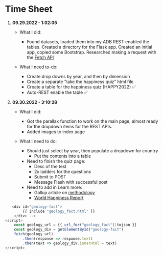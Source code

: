 # Time Sheet

1. **09.29.2022 - 1:02:05**
    * What I did:
        * Found datasets, loaded them into my ADB REST-enabled the tables. Created a directory for the Flask app. Created an initial app, copied some Bootstrap. Researched making a request with the [Fetch API](https://flask.palletsprojects.com/en/2.2.x/patterns/javascript/#making-a-request-with-fetch)

    * What I need to-do:
        * Create drop downs by year, and then by dimension
        * Create a separate "take the happiness quiz" html file
        * Create a table for the happiness quiz (HAPPY2022) ✅
        * Auto-REST enable the table ✅

2. **09.30.2022 - 3:10:28**
    * What I did:
        * Got the parallax function to work on the main page, almost ready for the dropdown items for the REST APIs.
        * Added images to index page

    * What I need to do:
        * Should just select by year, then populate a dropdown for country
            * Put the contents into a table
        * Need to finish the quiz page:
            * Desc of the test
            * 2x ladders for the questions
            * Submit to POST
            * Message Flash with successful post
        * Need to add in Learn more:
            * Gallup article on [methodology](https://news.gallup.com/poll/122453/understanding-gallup-uses-cantril-scale.aspx)
            * [World Happiness Report](https://worldhappiness.report/)

```javascript
   <div id="geology-fact">
        {{ include "geology_fact.html" }}
    </div> -->
<script>
    const geology_url = {{ url_for("geology_fact")|tojson }}
    const geology_div = getElementById("geology-fact")
    fetch(geology_url)
        .then(response => response.text)
        .then(text => geology_div.innerHtml = text)
</script>
```

